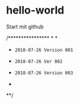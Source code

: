 # hello-world
Start mit github

/****************
*
*
*     2018-07-26 Version 001
*     2018-07-26 Ver 002
*     2018-07-26 Version 003
*
**/
